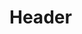 <!-- TITLE: The Tabidi Valleys -->
<!-- SUBTITLE: A quick summary of The Tabidi Valleys -->

# Header